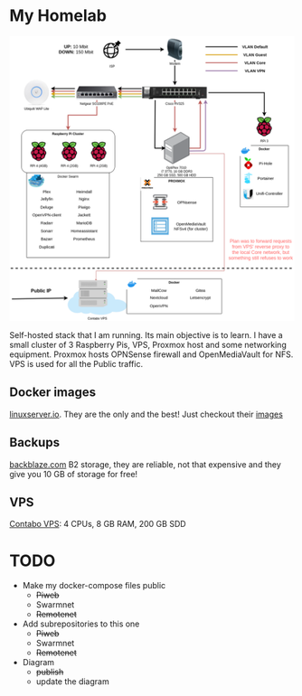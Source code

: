 # My Homelab

![Diagram homelab](https://github.com/kibk/homelab/blob/master/diagram-drawio.png?raw=true)

Self-hosted stack that I am running. Its main objective is to learn. I have a small cluster of 3 Raspberry Pis, VPS, Proxmox host and some networking equipment. Proxmox hosts OPNSense firewall and OpenMediaVault for NFS. VPS is used for all the Public traffic.

## Docker images

[linuxserver.io](https://linuxserver.io). They are the only and the best! Just checkout their [images](https://fleet.linuxserver.io/)

## Backups

[backblaze.com](https://www.backblaze.com/b2/cloud-storage.html) B2 storage, they are reliable, not that expensive and they give you 10 GB of storage for free!

## VPS 

[Contabo VPS](https://contabo.com/?show=configurator&vserver_id=221): 4 CPUs, 8 GB RAM, 200 GB SDD

# TODO
- Make my docker-compose files public
  - ~~Piweb~~
  - Swarmnet
  - ~~Remotenet~~
- Add subrepositories to this one
  - ~~Piweb~~
  - Swarmnet
  - ~~Remotenet~~
- Diagram
  - ~~publish~~
  - update the diagram
